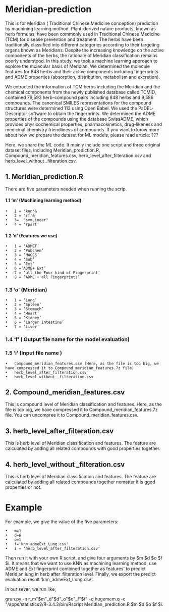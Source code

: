 # Meridian-prediction

This is for Meridian ( Traditional Chinese Medicine conception) prediction by machining learning mothod.
Plant-derived nature products, known as herb formulas, have been commonly used in Traditional Chinese Medicine (TCM) for disease prevention and treatment. The herbs have been traditionally classified into different categories according to their targeting organs known as Meridians. Despite the increasing knowledge on the active components of the herbs, the rationale of Meridian classification remains poorly understood. In this study, we took a machine learning approach to explore the molecular basis of Meridian. We determined the molecule features for 848 herbs and their active components including fingerprints and ADME properties (absorption, distribution, metabolism and excretion).

We extracted the information of TCM herbs including the Meridian and the chemical components from the newly published database called TCMID, contained 79,593 herb-compound pairs including 848 herbs and 9,586 compounds. The canonical SMILES representations for the compound structures were determined 113 using Open Babel. We used the PaDEL-Descriptor software to obtain the fingerprints. We determined the ADME properties of the compounds using the database SwissADME, which provides physicochemical properties, pharmacokinetics, drug-likeness and medicinal chemistry friendliness of compounds. If you want to know more about how we prepare the dataset for ML models, please read article: ??? 

Here, we share the ML code. It mainly include one script and three original dataset files, including Meridian_prediction.R, Compound_meridian_features.csv, herb_level_after_filteration.csv and herb_level_without _filteration.csv.

## 1.	Meridian_prediction.R 

There are five parameters needed when running the scrip. 

#### 1.1 ‘m’ (Machining learning method)

    •	1 = 'knn'&
    •	2 = 'rf'&
    •	3=  "svmLinear"
    •	4 = ‘rpart’
    
#### 1.2 ‘d’ (Features we use)

    •	1 = ‘ADMET’
    •	2 = ‘Pubchem’
    •	3 = ‘MACCS’
    •	4 = ‘Sub’
    •	5 = ‘Ext’
    •	6 =’ADME+ Ext’
    •	7 = ‘all the Four kind of Fingerprint’
    •	8 = ’ADME + all Fingerprints’
    
### 1.3	‘o’ (Meridian)

    •	1 = ‘Lung’
    •	2 = ‘Spleen’
    •	3 = ‘Stomach’
    •	4 = ‘Heart’
    •	5 = ‘Kidney’
    •	6 = ‘Larger Intestine’ 
    •	7 = ‘Liver’
    
### 1.4	‘f’ ( Output file name for the model evaluation)

### 1.5	‘i’ (Input file name )

    •	Compound_meridian_features.csv (Here, as the file is too big, we have compressed it to Compound_meridian_features.7z file)
    •	herb_level_after_filteration.csv
    •	herb_level_without _filteration.csv

## 2.	Compound_meridian_features.csv

This is compound level of Meridian classification and features. Here, as the file is too big, we have compressed it to Compound_meridian_features.7z file. You can uncompree it to Compound_meridian_features.csv.

## 3.	herb_level_after_filteration.csv

This is herb level of Meridian classification and features. The feature are calculated by adding all related compounds with good properties together.

## 4.	herb_level_without _filteration.csv

This is herb level of Meridian classification and features. The feature are calculated by adding all related compounds together nomatter it is ggod properties or not.

# Example

For example, we give the value of the five parameters:

    •	m=1
    •	d=6
    •	o=1
    •	f='knn_admeExt_Lung.csv'
    •	i = ‘herb_level_after_filteration.csv’
    
Then run it with your own R script, and give four arguments by $m $d $o $f $i. It means that we want to use KNN as machining learning method, use ADME and  Ext fingerprint combined together as features’ to  predict Meridian lung in herb after_filteration level. Finally, we export the predict evaluation result 'knn_admeExt_Lung.csv'.

In our sever, we run like, 

grun.py -n r_m"$m"_d"$d"_o"$o"_f"$f" -q hugemem.q -c "/apps/statistics2/R-3.4.3/bin/Rscript  Meridian_prediction.R $m $d $o $f $i.


